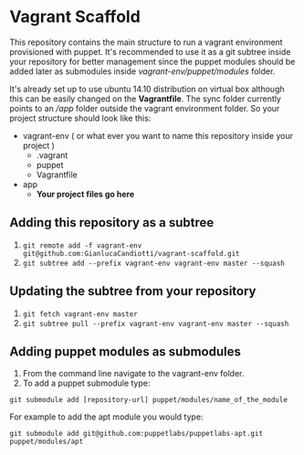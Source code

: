 # Vagrant Scaffold

This repository contains the main structure to run a vagrant environment provisioned with puppet. It's recommended to use it as a git subtree inside your repository for better management since the puppet modules should be added later as submodules inside *vagrant-env/puppet/modules* folder.

It's already set up to use ubuntu 14.10 distribution on virtual box although this can be easily changed on the **Vagrantfile**. The sync folder currently points to an */app* folder outside the vagrant environment folder. So your project structure should look like this:

- vagrant-env ( or what ever you want to name this repository inside your project )
	- .vagrant
	- puppet
	- Vagrantfile
- app
	- **Your project files go here**

## Adding this repository as a subtree

1. `git remote add -f vagrant-env git@github.com:GianlucaCandiotti/vagrant-scaffold.git`
2. `git subtree add --prefix vagrant-env vagrant-env master --squash`

## Updating the subtree from your repository

1. `git fetch vagrant-env master`
2. `git subtree pull --prefix vagrant-env vagrant-env master --squash`

## Adding puppet modules as submodules

1. From the command line navigate to the vagrant-env folder.
2. To add a puppet submodule type:

`git submodule add [repository-url] puppet/modules/name_of_the_module`

For example to add the apt module you would type:

	git submodule add git@github.com:puppetlabs/puppetlabs-apt.git puppet/modules/apt